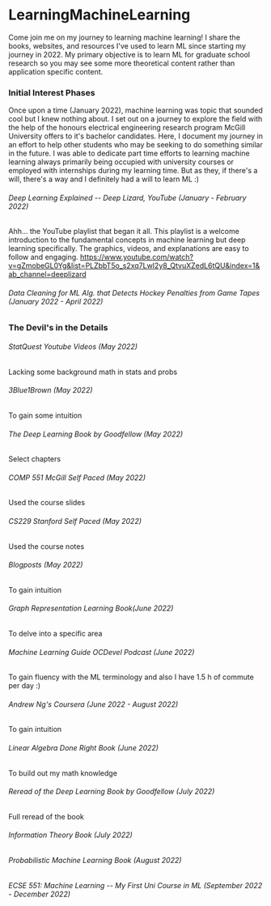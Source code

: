 # LearningMachineLearning
Come join me on my journey to learning machine learning! I share the books, websites, and resources I've used to learn ML since starting my journey in 2022. My primary objective is to learn ML for graduate school research so you may see some more theoretical content rather than application specific content.

### Initial Interest Phases
Once upon a time (January 2022), machine learning was topic that sounded cool but I knew nothing about. I set out on a journey to explore the field with the help of the honours electrical engineering research program McGill University offers to it's bachelor candidates. Here, I document my journey in an effort to help other students who may be seeking to do something similar in the future. I was able to dedicate part time efforts to learning machine learning always primarily being occupied with university courses or employed with internships during my learning time. But as they, if there's a will, there's a way and I definitely had a will to learn ML :)

###### Deep Learning Explained -- Deep Lizard, YouTube (January - February 2022)
Ahh... the YouTube playlist that began it all. This playlist is a welcome introduction to the fundamental concepts in machine learning but deep learning specifically. The graphics, videos, and explanations are easy to follow and engaging.
https://www.youtube.com/watch?v=gZmobeGL0Yg&list=PLZbbT5o_s2xq7LwI2y8_QtvuXZedL6tQU&index=1&ab_channel=deeplizard

###### Data Cleaning for ML Alg. that Detects Hockey Penalties from Game Tapes (January 2022 - April 2022)

### The Devil's in the Details
###### StatQuest Youtube Videos (May 2022)
Lacking some background math in stats and probs
###### 3Blue1Brown (May 2022)
To gain some intuition
###### The Deep Learning Book by Goodfellow (May 2022)
Select chapters
###### COMP 551 McGill Self Paced (May 2022)
Used the course slides
###### CS229 Stanford Self Paced (May 2022)
Used the course notes
###### Blogposts (May 2022)
To gain intuition
###### Graph Representation Learning Book(June 2022)
To delve into a specific area
###### Machine Learning Guide OCDevel Podcast (June 2022)
To gain fluency with the ML terminology and also I have 1.5 h of commute per day :)
###### Andrew Ng's Coursera (June 2022 - August 2022) 
To gain intuition
###### Linear Algebra Done Right Book (June 2022)
To build out my math knowledge
###### Reread of the Deep Learning Book by Goodfellow (July 2022)
Full reread of the book
###### Information Theory Book (July 2022)
###### Probabilistic Machine Learning Book (August 2022)
###### ECSE 551: Machine Learning -- My First Uni Course in ML (September 2022 - December 2022)





